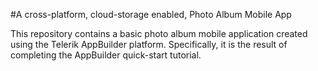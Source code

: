 #A cross-platform, cloud-storage enabled, Photo Album Mobile App

This repository contains a basic photo album mobile application created using the Telerik AppBuilder platform. Specifically, it is the result of completing the AppBuilder quick-start tutorial.
